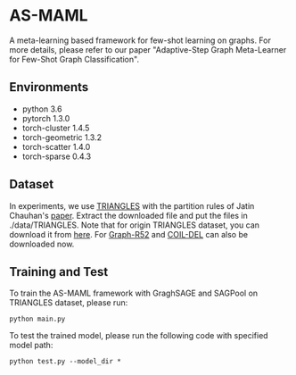 # AS-MAML
A meta-learning based framework for few-shot learning on graphs. For more details, please refer to our paper "Adaptive-Step Graph Meta-Learner for Few-Shot Graph Classification".

## Environments
- python                    3.6
- pytorch                   1.3.0
- torch-cluster             1.4.5                    
- torch-geometric           1.3.2                     
- torch-scatter             1.4.0                     
- torch-sparse              0.4.3  

## Dataset
In experiments, we use [TRIANGLES](https://drive.google.com/drive/folders/1na8l6DV7qtYIoteFGIp9p7VfQNjmSQxx?usp=sharingwith) with the partition rules of Jatin Chauhan's [paper](https://openreview.net/forum?id=Bkeeca4Kvr). Extract the downloaded file and put the files in ./data/TRIANGLES. Note that for origin TRIANGLES dataset, you can download it from [here](https://ls11-www.cs.tu-dortmund.de/staff/morris/graphkerneldatasets). For [Graph-R52](https://drive.google.com/drive/folders/1pjh1GHn733xb-msqmVP2voZ_IWKKiEYg?usp=sharing) and [COIL-DEL](https://drive.google.com/drive/folders/1Cq2quq4XNLL91WlwXgXVx3kH_h3_RL9_?usp=sharing) can also be downloaded now.
## Training and Test 
To train the AS-MAML framework with GraghSAGE and SAGPool on TRIANGLES dataset, please run:

`python main.py` 

To test the trained model, please run the following code with specified model path:

`python test.py --model_dir * ` 
